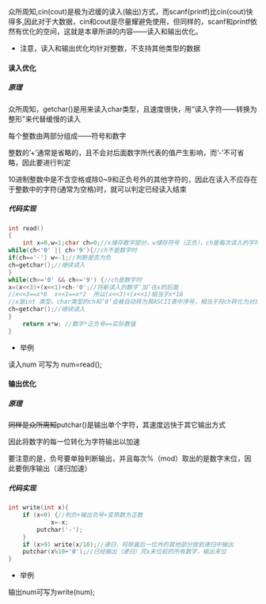 众所周知,cin(cout)是极为迟缓的读入(输出)方式，而scanf(printf)比cin(cout)快得多,因此对于大数据，cin和cout是尽量耀避免使用，但同样的，scanf和printf依然有优化的空间，这就是本章所讲的内容——读入和输出优化。

* 注意，读入和输出优化均针对整数，不支持其他类型的数据

#### 读入优化

##### 原理

众所周知，getchar()是用来读入char类型，且速度很快，用“读入字符——转换为整形”来代替缓慢的读入

每个整数由两部分组成——符号和数字

整数的’+’通常是省略的，且不会对后面数字所代表的值产生影响，而’-’不可省略，因此要进行判定

10进制整数中是不含空格或除0~9和正负号外的其他字符的，因此在读入不应存在于整数中的字符(通常为空格)时，就可以判定已经读入结束

##### 代码实现

```cpp
int read()
{
    int x=0,w=1;char ch=0;//x储存数字部分，w储存符号（正负），ch是每次读入的字符
while(ch<'0' || ch>'9'){//ch不是数字时
if(ch=='-') w=-1;//判断是否为负
ch=getchar();//继续读入
}
while(ch>='0' && ch<='9') {//ch是数字时
x=(x<<3)+(x<<1)+ch-'0';//将新读入的数字’加’在x的后面
//x<<3==x*8  x<<1==x*2  所以(x<<3)+(x<<1)相当于x*10
//x是int 类型，char类型的ch和’0’会被自动转为其ASCII表中序号，相当于将ch转化为对应数字
ch=getchar();//继续读入
}
    return x*w; //数字*正负号==实际数值
}
```

* 举例 

读入num 可写为 num=read();
#### 输出优化

##### 原理

~~同样是众所周知~~putchar()是输出单个字符，其速度远快于其它输出方式 

因此将数字的每一位转化为字符输出以加速

要注意的是，负号要单独判断输出，并且每次%（mod）取出的是数字末位，因此要倒序输出（递归加速）

##### 代码实现

```cpp
int write(int x){
	if (x<0) {//判负+输出负号+变原数为正数
    		x=-x;
        putchar('-');
    }
    if (x>9) write(x/10);//递归，将除最后一位外的其他部分放到递归中输出
    putchar(x%10+'0');//已经输出（递归）完x末位前的所有数字，输出末位
}
```

* 举例

输出num可写为write(num);

